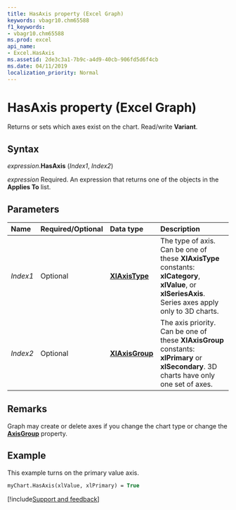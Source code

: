 ```yaml
---
title: HasAxis property (Excel Graph)
keywords: vbagr10.chm65588
f1_keywords:
- vbagr10.chm65588
ms.prod: excel
api_name:
- Excel.HasAxis
ms.assetid: 2de3c3a1-7b9c-a4d9-40cb-906fd5d6f4cb
ms.date: 04/11/2019
localization_priority: Normal
---
```



# HasAxis property (Excel Graph)

Returns or sets which axes exist on the chart. Read/write **Variant**.

## Syntax

_expression_.**HasAxis** (_Index1_, _Index2_)

_expression_ Required. An expression that returns one of the objects in the **Applies To** list.

## Parameters

|Name|Required/Optional|Data type|Description|
|:-----|:-----|:-----|:-----|
|_Index1_ |Optional |**[XlAxisType](excel.xlaxistype.md)**|The type of axis. Can be one of these **XlAxisType** constants: **xlCategory**, **xlValue**, or **xlSeriesAxis**. Series axes apply only to 3D charts.|
|_Index2_ |Optional |**[XlAxisGroup](excel.xlaxisgroup.md)**|The axis priority. Can be one of these **XlAxisGroup** constants: **xlPrimary** or **xlSecondary**. 3D charts have only one set of axes.|

## Remarks

Graph may create or delete axes if you change the chart type or change the **[AxisGroup](Excel.AxisGroup.md)** property.


## Example

This example turns on the primary value axis.

```vb
myChart.HasAxis(xlValue, xlPrimary) = True
```

[!include[Support and feedback](~/includes/feedback-boilerplate.md)]